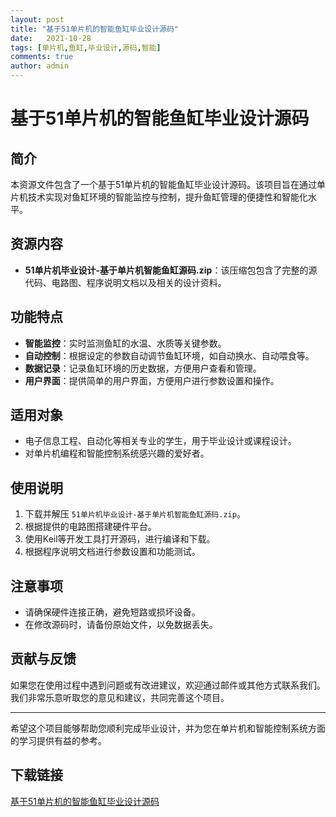 ```yaml
---
layout: post
title: "基于51单片机的智能鱼缸毕业设计源码"
date:   2021-10-28
tags: [单片机,鱼缸,毕业设计,源码,智能]
comments: true
author: admin
---
```

# 基于51单片机的智能鱼缸毕业设计源码

## 简介

本资源文件包含了一个基于51单片机的智能鱼缸毕业设计源码。该项目旨在通过单片机技术实现对鱼缸环境的智能监控与控制，提升鱼缸管理的便捷性和智能化水平。

## 资源内容

- **51单片机毕业设计-基于单片机智能鱼缸源码.zip**：该压缩包包含了完整的源代码、电路图、程序说明文档以及相关的设计资料。

## 功能特点

- **智能监控**：实时监测鱼缸的水温、水质等关键参数。
- **自动控制**：根据设定的参数自动调节鱼缸环境，如自动换水、自动喂食等。
- **数据记录**：记录鱼缸环境的历史数据，方便用户查看和管理。
- **用户界面**：提供简单的用户界面，方便用户进行参数设置和操作。

## 适用对象

- 电子信息工程、自动化等相关专业的学生，用于毕业设计或课程设计。
- 对单片机编程和智能控制系统感兴趣的爱好者。

## 使用说明

1. 下载并解压 `51单片机毕业设计-基于单片机智能鱼缸源码.zip`。
2. 根据提供的电路图搭建硬件平台。
3. 使用Keil等开发工具打开源码，进行编译和下载。
4. 根据程序说明文档进行参数设置和功能测试。

## 注意事项

- 请确保硬件连接正确，避免短路或损坏设备。
- 在修改源码时，请备份原始文件，以免数据丢失。

## 贡献与反馈

如果您在使用过程中遇到问题或有改进建议，欢迎通过邮件或其他方式联系我们。我们非常乐意听取您的意见和建议，共同完善这个项目。

---

希望这个项目能够帮助您顺利完成毕业设计，并为您在单片机和智能控制系统方面的学习提供有益的参考。

## 下载链接

[基于51单片机的智能鱼缸毕业设计源码](https://pan.quark.cn/s/60a6e9cad10e)